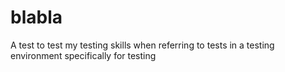# blabla
A test to test my testing skills when referring to tests in a testing environment specifically for testing
